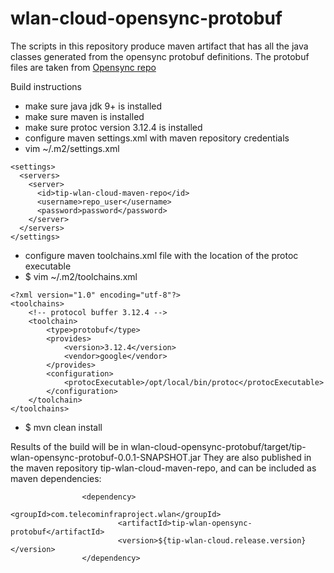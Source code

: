 # wlan-cloud-opensync-protobuf

The scripts in this repository produce maven artifact that has all the java classes generated from the opensync protobuf definitions.
The protobuf files are taken from [Opensync repo](https://github.com/plume-design/opensync/tree/master/interfaces)

Build instructions
* make sure java jdk 9+ is installed
* make sure maven is installed
* make sure protoc version 3.12.4 is installed
* configure maven settings.xml with maven repository credentials
* vim ~/.m2/settings.xml
```
<settings>
  <servers>
    <server>
      <id>tip-wlan-cloud-maven-repo</id>
      <username>repo_user</username>
      <password>password</password>
    </server>
  </servers>
</settings>
```
* configure maven toolchains.xml file with the location of the protoc executable
* $ vim ~/.m2/toolchains.xml
```
<?xml version="1.0" encoding="utf-8"?>
<toolchains>
    <!-- protocol buffer 3.12.4 -->
    <toolchain>
        <type>protobuf</type>
        <provides>
            <version>3.12.4</version>
            <vendor>google</vendor>
        </provides>
        <configuration>
            <protocExecutable>/opt/local/bin/protoc</protocExecutable>
        </configuration>
    </toolchain>
</toolchains>
```
* $ mvn clean install

Results of the build will be in wlan-cloud-opensync-protobuf/target/tip-wlan-opensync-protobuf-0.0.1-SNAPSHOT.jar
They are also published in the maven repository tip-wlan-cloud-maven-repo, and can be included as maven dependencies:
```
                <dependency>
                        <groupId>com.telecominfraproject.wlan</groupId>
                        <artifactId>tip-wlan-opensync-protobuf</artifactId>
                        <version>${tip-wlan-cloud.release.version}</version>
                </dependency>
```
